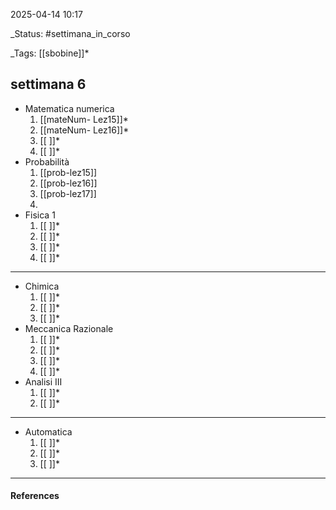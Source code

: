 2025-04-14 10:17

_Status: #settimana_in_corso

_Tags: [[sbobine]]*

##  settimana 6


- Matematica numerica
	1. [[mateNum- Lez15]]*
	2. [[mateNum- Lez16]]*
	3. [[ ]]*
	4. [[ ]]*
- Probabilità
	1. [[prob-lez15]]
	2. [[prob-lez16]]
	3. [[prob-lez17]]
	4. 
- Fisica 1 
	1. [[ ]]*
	2. [[ ]]*
	3. [[ ]]*
	4. [[ ]]*
	
___
- Chimica
	1. [[ ]]*
	2. [[ ]]*
	3. [[ ]]*
- Meccanica Razionale 
	1. [[ ]]*
	2. [[ ]]*
	3. [[ ]]*
	4. [[ ]]*
- Analisi III
	1. [[ ]]*
	2. [[ ]]*
___
- Automatica
	1. [[ ]]*
	2. [[ ]]*
	3. [[ ]]*
___
#### References